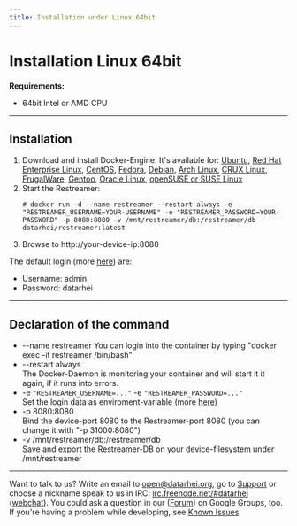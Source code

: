 ```yaml
---
title: Installation under Linux 64bit
---
```


# Installation Linux 64bit

**Requirements:**

* 64bit Intel or AMD CPU

---

## Installation

1. Download and install Docker-Engine. It's available for: <a target= "_blank" href="https://docs.docker.com/engine/installation/ubuntulinux/">Ubuntu</a>, <a target= "_blank" href="https://docs.docker.com/engine/installation/ubuntulinux/">Red Hat Enterprise Linux</a>,  <a target= "_blank" href="https://docs.docker.com/engine/installation/centos/">CentOS</a>, <a target= "_blank" href="https://docs.docker.com/engine/installation/fedora/">Fedora</a>, <a target= "_blank" href="https://docs.docker.com/engine/installation/debian/">Debian</a>, <a target= "_blank" href="https://docs.docker.com/engine/installation/archlinux/">Arch Linux</a>, <a target= "_blank" href="https://docs.docker.com/engine/installation/cruxlinux/">CRUX Linux</a>, <a target= "_blank" href="https://docs.docker.com/engine/installation/frugalware/">FrugalWare</a>, <a target= "_blank" href="https://docs.docker.com/engine/installation/gentoolinux/">Gentoo</a>, <a target= "_blank" href="https://docs.docker.com/engine/installation/oracle/">Oracle Linux</a>, <a target= "_blank" href="https://docs.docker.com/engine/installation/SUSE/">openSUSE or SUSE Linux</a>
2. Start the Restreamer:    
   ```
   # docker run -d --name restreamer --restart always -e "RESTREAMER_USERNAME=YOUR-USERNAME" -e "RESTREAMER_PASSWORD=YOUR-PASSWORD" -p 8080:8080 -v /mnt/restreamer/db:/restreamer/db datarhei/restreamer:latest
   ```
3. Browse to http://your-device-ip:8080

The default login (more [here](references-environment-vars.html#login-security)) are:

* Username: admin
* Password: datarhei

---

## Declaration of the command

* --name restreamer
  You can login into the container by typing "docker exec -it restreamer /bin/bash"
* --restart always   
  The Docker-Daemon is monitoring your container and will start it it again, if it runs into errors. 
* -e `"RESTREAMER_USERNAME=..."` -e `"RESTREAMER_PASSWORD=..."`   
  Set the login data as enviroment-variable (more [here](references-environment-vars.html#login-security))
* -p 8080:8080   
  Bind the device-port 8080 to the Restreamer-port 8080 (you can change it with "-p 31000:8080")
* -v /mnt/restreamer/db:/restreamer/db   
  Save and export the Restreamer-DB on your device-filesystem under /mnt/restreamer

---
Want to talk to us? Write an email to <a href="mailto:open@datarhei.org?subject=Datarhei/Restreamer">open@datarhei.org</a>, go to [Support](../support.html) or choose a nickname speak to us in IRC: <a href="irc://irc.freenode.net#piwik">irc.freenode.net/#datarhei</a> (<a target= "_blank" href="https://webchat.freenode.net/?channels=datarhei">webchat</a>). You could ask a question in our (<a target= "_blank" href="https://groups.google.com/forum/#!forum/datarhei">Forum</a>) on Google Groups, too. If you're having a problem while developing, see <a target= "_blank" href="https://github.com/datarhei/restreamer/issues">Known Issues</a>.
